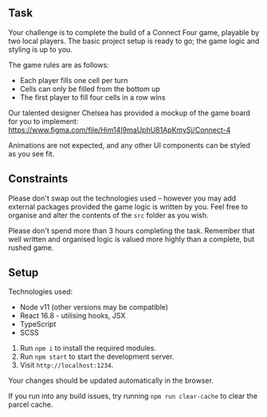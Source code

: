 ## Task

Your challenge is to complete the build of a Connect Four game, playable by two local players. The basic project setup is ready to go; the game logic and styling is up to you.

The game rules are as follows:
- Each player fills one cell per turn
- Cells can only be filled from the bottom up
- The first player to fill four cells in a row wins

Our talented designer Chelsea has provided a mockup of the game board for you to implement: https://www.figma.com/file/Him14I9maUphU81ApKmySj/Connect-4

Animations are not expected, and any other UI components can be styled as you see fit.

## Constraints

Please don't swap out the technologies used – however you may add external packages provided the game logic is written by you. Feel free to organise and alter the contents of the `src` folder as you wish.

Please don't spend more than 3 hours completing the task. Remember that well written and organised logic is valued more highly than a complete, but rushed game.

## Setup

Technologies used:
- Node v11 (other versions may be compatible)
- React 16.8 - utilising hooks, JSX
- TypeScript
- SCSS


1. Run `npm i` to install the required modules.
2. Run `npm start` to start the development server.
3. Visit `http://localhost:1234`.

Your changes should be updated automatically in the browser.

If you run into any build issues, try running `npm run clear-cache` to clear the parcel cache.



